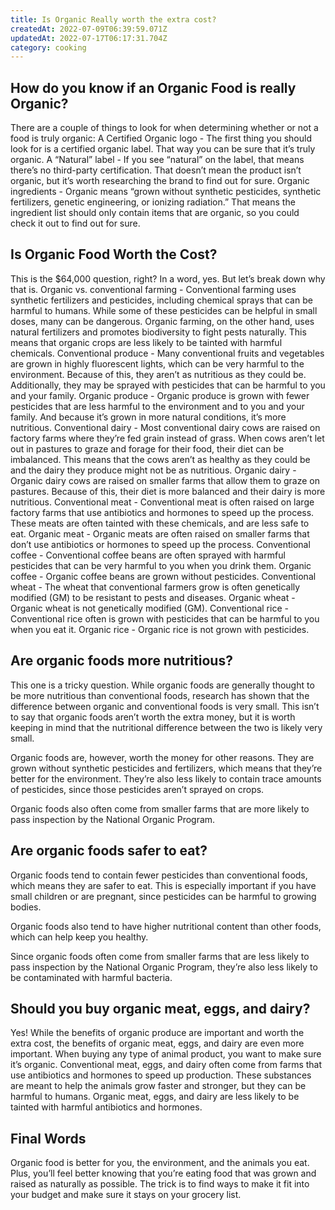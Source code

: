 ```yaml
---
title: Is Organic Really worth the extra cost?
createdAt: 2022-07-09T06:39:59.071Z
updatedAt: 2022-07-17T06:17:31.704Z
category: cooking
---
```


## How do you know if an Organic Food is really Organic?

There are a couple of things to look for when determining whether or not a food is truly organic: A Certified Organic logo - The first thing you should look for is a certified organic label. That way you can be sure that it’s truly organic. A “Natural” label - If you see “natural” on the label, that means there’s no third-party certification. That doesn’t mean the product isn’t organic, but it’s worth researching the brand to find out for sure. Organic ingredients - Organic means “grown without synthetic pesticides, synthetic fertilizers, genetic engineering, or ionizing radiation.” That means the ingredient list should only contain items that are organic, so you could check it out to find out for sure.

## Is Organic Food Worth the Cost?

This is the $64,000 question, right? In a word, yes. But let’s break down why that is. Organic vs. conventional farming - Conventional farming uses synthetic fertilizers and pesticides, including chemical sprays that can be harmful to humans. While some of these pesticides can be helpful in small doses, many can be dangerous. Organic farming, on the other hand, uses natural fertilizers and promotes biodiversity to fight pests naturally. This means that organic crops are less likely to be tainted with harmful chemicals.
Conventional produce - Many conventional fruits and vegetables are grown in highly fluorescent lights, which can be very harmful to the environment. Because of this, they aren’t as nutritious as they could be. Additionally, they may be sprayed with pesticides that can be harmful to you and your family. Organic produce - Organic produce is grown with fewer pesticides that are less harmful to the environment and to you and your family. And because it’s grown in more natural conditions, it’s more nutritious.
Conventional dairy - Most conventional dairy cows are raised on factory farms where they’re fed grain instead of grass. When cows aren’t let out in pastures to graze and forage for their food, their diet can be imbalanced. This means that the cows aren’t as healthy as they could be and the dairy they produce might not be as nutritious. Organic dairy - Organic dairy cows are raised on smaller farms that allow them to graze on pastures. Because of this, their diet is more balanced and their dairy is more nutritious.
Conventional meat - Conventional meat is often raised on large factory farms that use antibiotics and hormones to speed up the process. These meats are often tainted with these chemicals, and are less safe to eat. Organic meat - Organic meats are often raised on smaller farms that don’t use antibiotics or hormones to speed up the process.
Conventional coffee - Conventional coffee beans are often sprayed with harmful pesticides that can be very harmful to you when you drink them. Organic coffee - Organic coffee beans are grown without pesticides.
Conventional wheat - The wheat that conventional farmers grow is often genetically modified (GM) to be resistant to pests and diseases. Organic wheat - Organic wheat is not genetically modified (GM).
Conventional rice - Conventional rice often is grown with pesticides that can be harmful to you when you eat it. Organic rice - Organic rice is not grown with pesticides.

## Are organic foods more nutritious?

This one is a tricky question. While organic foods are generally thought to be more nutritious than conventional foods, research has shown that the difference between organic and conventional foods is very small. This isn’t to say that organic foods aren’t worth the extra money, but it is worth keeping in mind that the nutritional difference between the two is likely very small.

Organic foods are, however, worth the money for other reasons. They are grown without synthetic pesticides and fertilizers, which means that they’re better for the environment. They’re also less likely to contain trace amounts of pesticides, since those pesticides aren’t sprayed on crops.

Organic foods also often come from smaller farms that are more likely to pass inspection by the National Organic Program.

## Are organic foods safer to eat?

Organic foods tend to contain fewer pesticides than conventional foods, which means they are safer to eat. This is especially important if you have small children or are pregnant, since pesticides can be harmful to growing bodies.

Organic foods also tend to have higher nutritional content than other foods, which can help keep you healthy.

Since organic foods often come from smaller farms that are less likely to pass inspection by the National Organic Program, they’re also less likely to be contaminated with harmful bacteria.

## Should you buy organic meat, eggs, and dairy?

Yes! While the benefits of organic produce are important and worth the extra cost, the benefits of organic meat, eggs, and dairy are even more important. When buying any type of animal product, you want to make sure it’s organic.
Conventional meat, eggs, and dairy often come from farms that use antibiotics and hormones to speed up production. These substances are meant to help the animals grow faster and stronger, but they can be harmful to humans. Organic meat, eggs, and dairy are less likely to be tainted with harmful antibiotics and hormones.

## Final Words

Organic food is better for you, the environment, and the animals you eat. Plus, you’ll feel better knowing that you’re eating food that was grown and raised as naturally as possible. The trick is to find ways to make it fit into your budget and make sure it stays on your grocery list.
